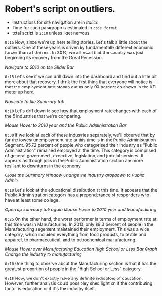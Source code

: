 # Robert's script on outliers.

* Instructions for site navigation are in _italics_
* Time for each paragraph is estimated in `code format`
* total script is `2:10` unless I get nervous

`0:15`
Now, since we're up here telling stories. Let's talk a little about the outliers. One of these years is driven by fundamentally different economic forces than all the rest. In 2010, we all recall that the country was just beginning its recovery from the Great Recession.

_Navigate to 2010 on the Slider Bar_

`0:15`
Let's see if we can drill down into the dashboard and find out a little bit more about that recovery. I think the first thing that everyone will notice is that the employment rate stands out as only 90 percent as shown in the KPI meter up here.

_Navigate to the Summary tab_

`0:10`
Let's drill down to see how that employment rate changes with each of the 5 industries that we're comparing.

_Mouse Hover to 2010 year and the Public Administration Bar_

`0:30`
If we look at each of these industries separately, we'll observe that by far the lowest unemployment rate at this time is in the Public Administration Segment. 95.72 percent of people who categorised their industry as "Public Administration" remained employed at the time. This category is comprised of general government, executive, legislation, and judicial services. It appears as though jobs in the Public Administration section are more resiliant to downturns in the economy.

_Close the Summary Window_
_Change the industry dropdown to Public Admin_

`0:10`
Let's look at the educational distribution at this time. It appears that the Public Administration category has a preponderance of responders who have at least some college.


_Open up summary tab again_
_Mouse Hover to 2010 year and Manufacturing_

`0:25`
On the other hand, the worst performer in terms of employment rate at this time was in Manufacturing. In 2010, only 89.3 percent of people in the Manufacturing segement maintained their employment. This was a wide category, which included everything from food products, to textile and apparrel, to pharmaceutical, and to petrochemical manufacturing.

_Mouse Hover over Manufacturing Education High School or Less Bar Graph_
_Change the industry to manufacturing_

`0:10`
One thing to observe about the Manufacturing section is that it has the greatest proportion of people in the "High School or Less" category.

`0:15`
Now, we don't exactly have any definite indicators of causation. However, further analysis could possibley shed light on if the contributing factor is education or if it's the industry itself.